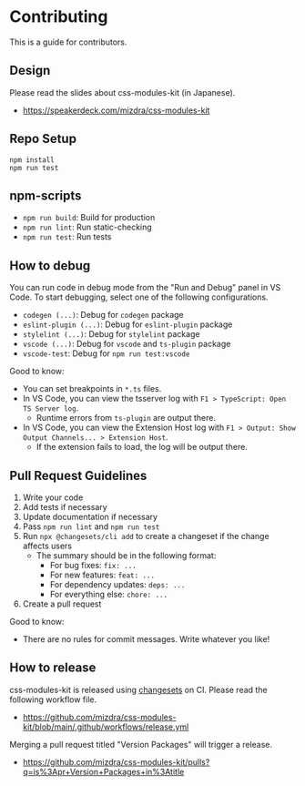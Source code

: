 # Contributing

This is a guide for contributors.

## Design

Please read the slides about css-modules-kit (in Japanese).

- https://speakerdeck.com/mizdra/css-modules-kit

## Repo Setup

```console
npm install
npm run test
```

## npm-scripts

- `npm run build`: Build for production
- `npm run lint`: Run static-checking
- `npm run test`: Run tests

## How to debug

You can run code in debug mode from the "Run and Debug" panel in VS Code. To start debugging, select one of the following configurations.

- `codegen (...)`: Debug for `codegen` package
- `eslint-plugin (...)`: Debug for `eslint-plugin` package
- `stylelint (...)`: Debug for `stylelint` package
- `vscode (...)`: Debug for `vscode` and `ts-plugin` package
- `vscode-test`: Debug for `npm run test:vscode`

Good to know:

- You can set breakpoints in `*.ts` files.
- In VS Code, you can view the tsserver log with `F1 > TypeScript: Open TS Server log`.
  - Runtime errors from `ts-plugin` are output there.
- In VS Code, you can view the Extension Host log with `F1 > Output: Show Output Channels... > Extension Host`.
  - If the extension fails to load, the log will be output there.

## Pull Request Guidelines

1. Write your code
1. Add tests if necessary
1. Update documentation if necessary
1. Pass `npm run lint` and `npm run test`
1. Run `npx @changesets/cli add` to create a changeset if the change affects users
   - The summary should be in the following format:
     - For bug fixes: `fix: ...`
     - For new features: `feat: ...`
     - For dependency updates: `deps: ...`
     - For everything else: `chore: ...`
1. Create a pull request

Good to know:

- There are no rules for commit messages. Write whatever you like!

## How to release

css-modules-kit is released using [changesets](https://github.com/changesets/changesets) on CI. Please read the following workflow file.

- https://github.com/mizdra/css-modules-kit/blob/main/.github/workflows/release.yml

Merging a pull request titled "Version Packages" will trigger a release.

- https://github.com/mizdra/css-modules-kit/pulls?q=is%3Apr+Version+Packages+in%3Atitle
